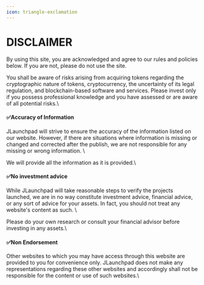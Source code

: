 ```yaml
---
icon: triangle-exclamation
---
```


# DISCLAIMER

By using this site, you are acknowledged and agree to our rules and policies below. If you are not, please do not use the site.

You shall be aware of risks arising from acquiring tokens regarding the cryptographic nature of tokens, cryptocurrency, the uncertainty of its legal regulation, and blockchain-based software and services. Please invest only if you possess professional knowledge and you have assessed or are aware of all potential risks.\


#### ✅**Accuracy of Information**

JLaunchpad will strive to ensure the accuracy of the information listed on our website. However, if there are situations where information is missing or changed and corrected after the publish, we are not responsible for any missing or wrong information. \


We will provide all the information as it is provided.\


#### ✅**No investment advice**

While JLaunchpad will take reasonable steps to verify the projects launched, we are in no way constitute investment advice, financial advice, or any sort of advice for your assets. In fact, you should not treat any website's content as such. \


Please do your own research or consult your financial advisor before investing in any assets.\


#### ✅**Non Endorsement**

Other websites to which you may have access through this website are provided to you for convenience only. JLaunchpad does not make any representations regarding these other websites and accordingly shall not be responsible for the content or use of such websites.\
